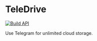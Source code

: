 # TeleDrive

[![Build API](https://github.com/RashadAnsari/TeleDrive/actions/workflows/build-api.yml/badge.svg?branch=master)](https://github.com/RashadAnsari/TeleDrive/actions/workflows/build-api.yml)

Use Telegram for unlimited cloud storage.
